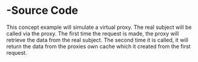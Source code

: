 # -Source Code

This concept example will simulate a virtual proxy. The real subject will be called via the proxy. The first time the request is made, the proxy will retrieve the data from the real subject. The second time it is called, it will return the data from the proxies own cache which it created from the first request.
